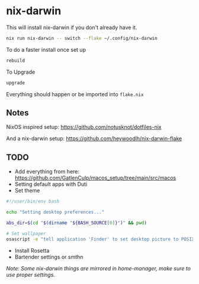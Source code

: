 # nix-darwin

This will install nix-darwin if you don't already have it.
```bash
nix run nix-darwin -- switch --flake ~/.config/nix-darwin
```

To do a faster install once set up
```bash
rebuild
```


To Upgrade
```bash
upgrade
```

Everything should happen or be imported into `flake.nix`


## Notes
NixOS inspired setup:
https://github.com/notusknot/dotfiles-nix

And a nix-darwin setup:
https://github.com/heywoodlh/nix-darwin-flake


## TODO

- Add everything from here:
https://github.com/GatlenCulp/macos_setup/tree/main/src/macos
- Setting default apps with Duti
- Set theme
```bash
#!/user/bin/env bash

echo "Setting desktop preferences..."

abs_dir=$(cd "$(dirname "${BASH_SOURCE[0]}")" && pwd)

# Set wallpaper
osascript -e "tell application 'Finder' to set desktop picture to POSIX file \'${abs_dir}/wallpaper.jpg\'"
```
- Install Rosetta
- Bartender settings or smthn

_Note: Some nix-darwin things are mirrored in home-manager, make sure to use proper settings._